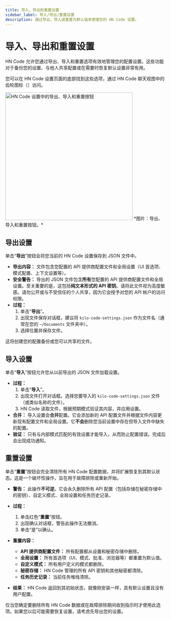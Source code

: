 ```yaml
---
title: 导入、导出和重置设置
sidebar_label: 导入/导出/重置设置
description: 通过导出、导入或重置为默认值来管理您的 HN Code 设置。
---
```


# 导入、导出和重置设置

HN Code 允许您通过导出、导入和重置选项有效地管理您的配置设置。这些功能对于备份您的设置、与他人共享配置或在需要时恢复默认设置非常有用。

您可以在 HN Code 设置页面的底部找到这些选项，通过 HN Code 聊天视图中的齿轮图标（<i class="codicon codicon-gear"></i>）访问。

<img src="/docs/img/settings-management/settings-management.png" alt="HN Code 设置中的导出、导入和重置按钮" width="400" />
*图片：导出、导入和重置按钮。*

## 导出设置

单击“**导出**”按钮会将您当前的 HN Code 设置保存到 JSON 文件中。

- **导出内容：** 文件包含您配置的 API 提供商配置文件和全局设置（UI 首选项、模式配置、上下文设置等）。
- **安全警告：** 导出的 JSON 文件包含**所有**您配置的 API 提供商配置文件和全局设置。至关重要的是，这包括**纯文本形式的 API 密钥**。请将此文件视为高度敏感。请勿公开或与不受信任的个人共享，因为它会授予对您的 API 帐户的访问权限。
- **过程：**
    1.  单击“**导出**”。
    2.  出现文件保存对话框，建议将 `kilo-code-settings.json` 作为文件名（通常在您的 `~/Documents` 文件夹中）。
    3.  选择位置并保存文件。

这将创建您的配置备份或您可以共享的文件。

## 导入设置

单击“**导入**”按钮允许您从以前导出的 JSON 文件加载设置。

- **过程：**
    1.  单击“**导入**”。
    2.  出现文件打开对话框。选择您要导入的 `kilo-code-settings.json` 文件（或类似名称的文件）。
    3.  HN Code 读取文件，根据预期模式验证其内容，并应用设置。
- **合并：** 导入设置会**合并**配置。它会添加新的 API 配置文件并根据文件内容更新现有配置文件和全局设置。它**不会**删除您当前设置中存在但导入文件中缺失的配置。
- **验证：** 只有与内部模式匹配的有效设置才能导入，从而防止配置错误。完成后会出现成功通知。

## 重置设置

单击“**重置**”按钮会完全清除所有 HN Code 配置数据，并将扩展恢复到其默认状态。这是一个破坏性操作，旨在用于故障排除或重新开始。

- **警告：** 此操作**不可逆**。它会永久删除所有 API 配置（包括存储在秘密存储中的密钥）、自定义模式、全局设置和任务历史记录。

- **过程：**

    1.  单击红色“**重置**”按钮。
    2.  出现确认对话框，警告此操作无法撤消。
    3.  单击“是”以确认。

- **重置内容：**

    - **API 提供商配置文件：** 所有配置都从设置和秘密存储中删除。
    - **全局设置：** 所有首选项（UI、模式、批准、浏览器等）都重置为默认值。
    - **自定义模式：** 所有用户定义的模式都删除。
    - **秘密存储：** HN Code 管理的所有 API 密钥和其他秘密都清除。
    - **任务历史记录：** 当前任务堆栈清除。

- **结果：** HN Code 返回到其初始状态，就像刚安装一样，具有默认设置且没有用户配置。

仅当您确定要删除所有 HN Code 数据或在故障排除期间收到指示时才使用此选项。如果您以后可能需要恢复设置，请考虑先导出您的设置。
